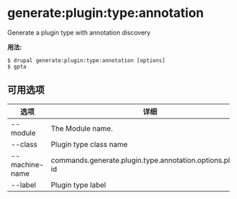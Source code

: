 # generate:plugin:type:annotation
Generate a plugin type with annotation discovery

**用法:**
```
$ drupal generate:plugin:type:annotation [options]
$ gpta  
```

## 可用选项
选项 | 详细
-------|-------------
--module | The Module name.
--class | Plugin type class name
--machine-name | commands.generate.plugin.type.annotation.options.plugin-id
--label | Plugin type label
